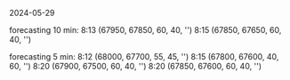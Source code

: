 2024-05-29

forecasting 10 min:
8:13 (67950, 67850, 60, 40, '')
8:15 (67850, 67650, 60, 40, '')

forecasting 5 min:
8:12 (68000, 67700, 55, 45, '')
8:15 (67800, 67600, 40, 60, '')
8:20 (67900, 67500, 60, 40, '')
8:20 (67850, 67600, 60, 40, '')